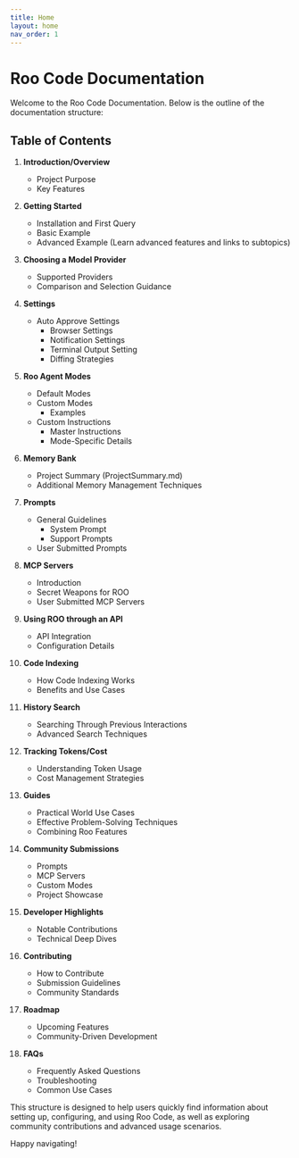 ```yaml
---
title: Home
layout: home
nav_order: 1
---
```


# Roo Code Documentation

Welcome to the Roo Code Documentation. Below is the outline of the documentation structure:

## Table of Contents

1. **Introduction/Overview**
   - Project Purpose
   - Key Features

2. **Getting Started**
   - Installation and First Query
   - Basic Example
   - Advanced Example (Learn advanced features and links to subtopics)

3. **Choosing a Model Provider**
   - Supported Providers
   - Comparison and Selection Guidance

4. **Settings**
   - Auto Approve Settings
     * Browser Settings
     * Notification Settings
     * Terminal Output Setting
     * Diffing Strategies

5. **Roo Agent Modes**
   - Default Modes
   - Custom Modes
     * Examples
   - Custom Instructions
     * Master Instructions
     * Mode-Specific Details

6. **Memory Bank**
   - Project Summary (ProjectSummary.md)
   - Additional Memory Management Techniques

7. **Prompts**
   - General Guidelines
     * System Prompt
     * Support Prompts
   - User Submitted Prompts

8. **MCP Servers**
   - Introduction
   - Secret Weapons for ROO
   - User Submitted MCP Servers

9. **Using ROO through an API**
   - API Integration
   - Configuration Details

10. **Code Indexing**
    - How Code Indexing Works
    - Benefits and Use Cases

11. **History Search**
    - Searching Through Previous Interactions
    - Advanced Search Techniques

12. **Tracking Tokens/Cost**
    - Understanding Token Usage
    - Cost Management Strategies

13. **Guides**
    - Practical World Use Cases
    - Effective Problem-Solving Techniques
    - Combining Roo Features

14. **Community Submissions**
    - Prompts
    - MCP Servers
    - Custom Modes
    - Project Showcase

15. **Developer Highlights**
    - Notable Contributions
    - Technical Deep Dives

16. **Contributing**
    - How to Contribute
    - Submission Guidelines
    - Community Standards

17. **Roadmap**
    - Upcoming Features
    - Community-Driven Development

18. **FAQs**
    - Frequently Asked Questions
    - Troubleshooting
    - Common Use Cases

This structure is designed to help users quickly find information about setting up, configuring, and using Roo Code, as well as exploring community contributions and advanced usage scenarios.

Happy navigating!
